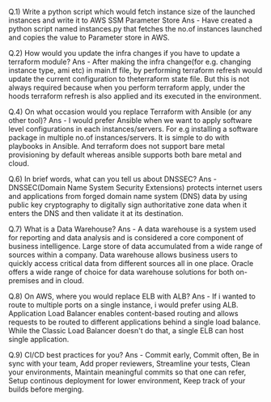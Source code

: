 Q.1) Write a python script which would fetch instance size of the launched instances and write it to AWS SSM Parameter Store
Ans - Have created a python script named instances.py that fetches the no.of instances launched and copies the value to Parameter store in AWS.

Q.2) How would you update the infra changes if you have to update a terraform module?
Ans - After making the infra change(for e.g. changing instance type, ami etc) in main.tf file, by performing terraform refresh would update the current configuration to theterraform state file. But this is not always required because when you perform terraform apply, under the hoods terraform refresh is also applied and its executed in the environment.

Q.4) On what occasion would you replace Terraform with Ansible (or any other tool)?
Ans - I would prefer Ansible when we want to apply software level configurations in each instances/servers. For e.g installing a software package in multiple no.of instances/servers. It is simple to do with playbooks in Ansible. And terraform does not support bare metal provisioning by default whereas ansible supports both bare metal and cloud.

Q.6) In brief words, what can you tell us about DNSSEC?
Ans - DNSSEC(Domain Name System Security Extensions) protects internet users and applications from forged domain name system (DNS) data by using public key cryptography to digitally sign authoritative zone data when it enters the DNS and then validate it at its destination.

Q.7) What is a Data Warehouse?
Ans - A data warehouse is a system used for reporting and data analysis and is considered a core component of business intelligence. Large store of data accumulated from a wide range of sources within a company. Data warehouse allows business users to quickly access critical data from different sources all in one place. Oracle offers a wide range of choice for data warehouse solutions for both on-premises and in cloud.

Q.8) On AWS, where you would replace ELB with ALB?
Ans - If i wanted to route to multiple ports on a single instance, i would prefer using ALB. Application Load Balancer enables content-based routing and allows requests to be routed to different applications behind a single load balance. While the Classic Load Balancer doesn't do that, a single ELB can host single application.

Q.9) CI/CD best practices for you?
Ans - Commit early, Commit often, Be in sync with your team, Add proper reviewers, Streamline your tests, Clean your environments, Maintain meaningful commits so that one can refer, Setup continous deployment for lower environment, Keep track of your builds before merging.
